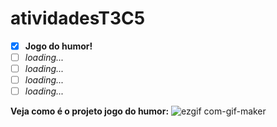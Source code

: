 # atividadesT3C5
- [x] **Jogo do humor!**
- [ ] _loading..._
- [ ] _loading..._
- [ ] _loading..._
- [ ] _loading..._

**Veja como é o projeto jogo do humor:**
![ezgif com-gif-maker](https://user-images.githubusercontent.com/82914088/126665021-af43c6c0-e264-4408-862f-ae7b313a5629.gif)

